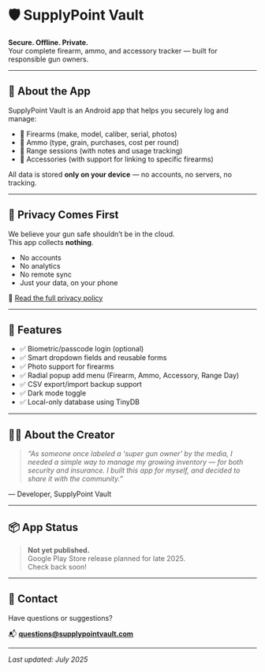 # 🛡️ SupplyPoint Vault

**Secure. Offline. Private.**  
Your complete firearm, ammo, and accessory tracker — built for responsible gun owners.

---

## 📱 About the App

SupplyPoint Vault is an Android app that helps you securely log and manage:

- 🔫 Firearms (make, model, caliber, serial, photos)
- 🧱 Ammo (type, grain, purchases, cost per round)
- 🎯 Range sessions (with notes and usage tracking)
- 🎒 Accessories (with support for linking to specific firearms)

All data is stored **only on your device** — no accounts, no servers, no tracking.

---

## 🔐 Privacy Comes First

We believe your gun safe shouldn’t be in the cloud.  
This app collects **nothing**.

- No accounts  
- No analytics  
- No remote sync  
- Just your data, on your phone  

🔗 [Read the full privacy policy](./README.md#privacy-policy)

---

## 🧰 Features

- ✅ Biometric/passcode login (optional)
- ✅ Smart dropdown fields and reusable forms
- ✅ Photo support for firearms
- ✅ Radial popup add menu (Firearm, Ammo, Accessory, Range Day)
- ✅ CSV export/import backup support
- ✅ Dark mode toggle
- ✅ Local-only database using TinyDB

---

## 🧑‍💻 About the Creator

> _“As someone once labeled a ‘super gun owner’ by the media, I needed a simple way to manage my growing inventory — for both security and insurance. I built this app for myself, and decided to share it with the community.”_

— Developer, SupplyPoint Vault

---

## 📦 App Status

> **Not yet published.**  
> Google Play Store release planned for late 2025.  
> Check back soon!

---

## 📧 Contact

Have questions or suggestions?

📬 **questions@supplypointvault.com**

---

_Last updated: July 2025_
